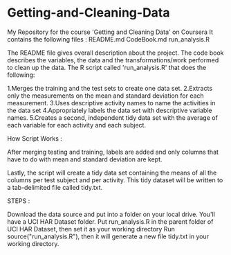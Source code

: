 Getting-and-Cleaning-Data
=========================

My Repository for the course 'Getting and Cleaning Data' on Coursera
It contains the following files :
README.md
CodeBook.md
run_analysis.R

The README file gives overall description about the project. 
The code book describes the variables, the data and the transformations/work performed to clean up the data.
The R script called 'run_analysis.R' that does the following:

1.Merges the training and the test sets to create one data set.
2.Extracts only the measurements on the mean and standard deviation for each measurement. 
3.Uses descriptive activity names to name the activities in the data set
4.Appropriately labels the data set with descriptive variable names. 
5.Creates a second, independent tidy data set with the average of each variable for each activity and each subject. 

How Script Works :

After merging testing and training, labels are added and only columns that have to do with mean and standard deviation are kept.

Lastly, the script will create a tidy data set containing the means of all the columns per test subject and per activity. 
This tidy dataset will be written to a tab-delimited file called tidy.txt.

STEPS :

Download the data source and put into a folder on your local drive. You'll have a UCI HAR Dataset folder.
Put run_analysis.R in the parent folder of UCI HAR Dataset, then set it as your working directory 
Run source("run_analysis.R"), then it will generate a new file tidy.txt in your working directory.
